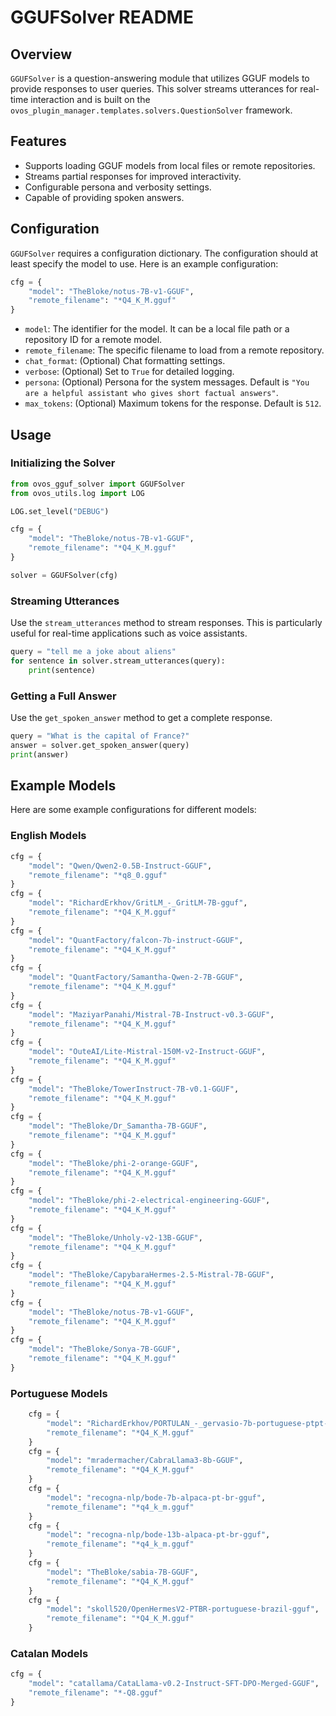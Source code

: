 # GGUFSolver README

## Overview

`GGUFSolver` is a question-answering module that utilizes GGUF models to provide responses to user queries. This solver streams utterances for real-time interaction and is built on the `ovos_plugin_manager.templates.solvers.QuestionSolver` framework.

## Features

- Supports loading GGUF models from local files or remote repositories.
- Streams partial responses for improved interactivity.
- Configurable persona and verbosity settings.
- Capable of providing spoken answers.

## Configuration

`GGUFSolver` requires a configuration dictionary. The configuration should at least specify the model to use. Here is an example configuration:

```python
cfg = {
    "model": "TheBloke/notus-7B-v1-GGUF",
    "remote_filename": "*Q4_K_M.gguf"
}
```

- `model`: The identifier for the model. It can be a local file path or a repository ID for a remote model.
- `remote_filename`: The specific filename to load from a remote repository.
- `chat_format`: (Optional) Chat formatting settings.
- `verbose`: (Optional) Set to `True` for detailed logging.
- `persona`: (Optional) Persona for the system messages. Default is `"You are a helpful assistant who gives short factual answers"`.
- `max_tokens`: (Optional) Maximum tokens for the response. Default is `512`.

## Usage

### Initializing the Solver

```python
from ovos_gguf_solver import GGUFSolver
from ovos_utils.log import LOG

LOG.set_level("DEBUG")

cfg = {
    "model": "TheBloke/notus-7B-v1-GGUF",
    "remote_filename": "*Q4_K_M.gguf"
}

solver = GGUFSolver(cfg)
```

### Streaming Utterances

Use the `stream_utterances` method to stream responses. This is particularly useful for real-time applications such as voice assistants.

```python
query = "tell me a joke about aliens"
for sentence in solver.stream_utterances(query):
    print(sentence)
```

### Getting a Full Answer

Use the `get_spoken_answer` method to get a complete response.

```python
query = "What is the capital of France?"
answer = solver.get_spoken_answer(query)
print(answer)
```

## Example Models

Here are some example configurations for different models:

### English Models
```python
cfg = {
    "model": "Qwen/Qwen2-0.5B-Instruct-GGUF",
    "remote_filename": "*q8_0.gguf"
}
cfg = {
    "model": "RichardErkhov/GritLM_-_GritLM-7B-gguf",
    "remote_filename": "*Q4_K_M.gguf"
}
cfg = {
    "model": "QuantFactory/falcon-7b-instruct-GGUF",
    "remote_filename": "*Q4_K_M.gguf"
}
cfg = {
    "model": "QuantFactory/Samantha-Qwen-2-7B-GGUF",
    "remote_filename": "*Q4_K_M.gguf"
}
cfg = {
    "model": "MaziyarPanahi/Mistral-7B-Instruct-v0.3-GGUF",
    "remote_filename": "*Q4_K_M.gguf"
}
cfg = {
    "model": "OuteAI/Lite-Mistral-150M-v2-Instruct-GGUF",
    "remote_filename": "*Q4_K_M.gguf"
}
cfg = {
    "model": "TheBloke/TowerInstruct-7B-v0.1-GGUF",
    "remote_filename": "*Q4_K_M.gguf"
}
cfg = {
    "model": "TheBloke/Dr_Samantha-7B-GGUF",
    "remote_filename": "*Q4_K_M.gguf"
}
cfg = {
    "model": "TheBloke/phi-2-orange-GGUF",
    "remote_filename": "*Q4_K_M.gguf"
}
cfg = {
    "model": "TheBloke/phi-2-electrical-engineering-GGUF",
    "remote_filename": "*Q4_K_M.gguf"
}
cfg = {
    "model": "TheBloke/Unholy-v2-13B-GGUF",
    "remote_filename": "*Q4_K_M.gguf"
}
cfg = {
    "model": "TheBloke/CapybaraHermes-2.5-Mistral-7B-GGUF",
    "remote_filename": "*Q4_K_M.gguf"
}
cfg = {
    "model": "TheBloke/notus-7B-v1-GGUF",
    "remote_filename": "*Q4_K_M.gguf"
}
cfg = {
    "model": "TheBloke/Sonya-7B-GGUF",
    "remote_filename": "*Q4_K_M.gguf"
}
```

### Portuguese Models

```python
    cfg = {
        "model": "RichardErkhov/PORTULAN_-_gervasio-7b-portuguese-ptpt-decoder-gguf",
        "remote_filename": "*Q4_K_M.gguf"
    }
    cfg = {
        "model": "mradermacher/CabraLlama3-8b-GGUF",
        "remote_filename": "*Q4_K_M.gguf"
    }
    cfg = {
        "model": "recogna-nlp/bode-7b-alpaca-pt-br-gguf",
        "remote_filename": "*q4_k_m.gguf"
    }
    cfg = {
        "model": "recogna-nlp/bode-13b-alpaca-pt-br-gguf",
        "remote_filename": "*q4_k_m.gguf"
    }
    cfg = {
        "model": "TheBloke/sabia-7B-GGUF",
        "remote_filename": "*Q4_K_M.gguf"
    }
    cfg = {
        "model": "skoll520/OpenHermesV2-PTBR-portuguese-brazil-gguf",
        "remote_filename": "*Q4_K_M.gguf"
    }
```

### Catalan Models

```python
cfg = {
    "model": "catallama/CataLlama-v0.2-Instruct-SFT-DPO-Merged-GGUF",
    "remote_filename": "*-Q8.gguf"
}
```